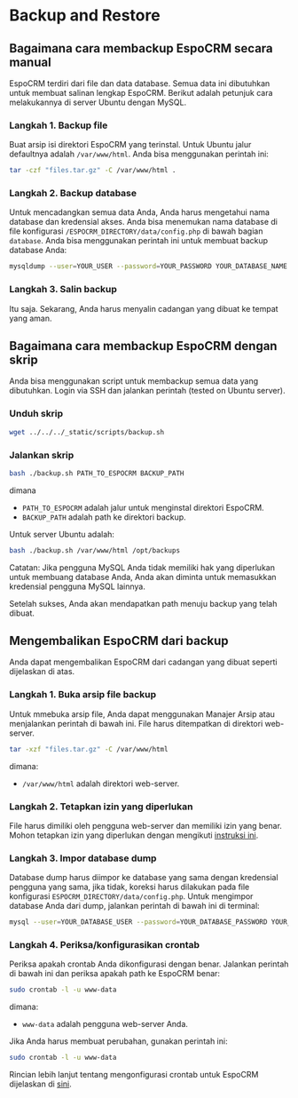 # Backup and Restore

## Bagaimana cara membackup EspoCRM secara manual

EspoCRM terdiri dari file dan data database. Semua data ini dibutuhkan untuk membuat salinan lengkap EspoCRM. Berikut adalah petunjuk cara melakukannya di server Ubuntu dengan MySQL.

### Langkah 1. Backup file

Buat arsip isi direktori EspoCRM yang terinstal. Untuk Ubuntu jalur defaultnya adalah `/var/www/html`. Anda bisa menggunakan perintah ini:

```bash
tar -czf "files.tar.gz" -C /var/www/html .
```

### Langkah 2. Backup database

Untuk mencadangkan semua data Anda, Anda harus mengetahui nama database dan kredensial akses. Anda bisa menemukan nama database di file konfigurasi `/ESPOCRM_DIRECTORY/data/config.php` di bawah bagian `database`. Anda bisa menggunakan perintah ini untuk membuat backup database Anda:

```bash
mysqldump --user=YOUR_USER --password=YOUR_PASSWORD YOUR_DATABASE_NAME > "db.sql"
```

### Langkah 3. Salin backup

Itu saja. Sekarang, Anda harus menyalin cadangan yang dibuat ke tempat yang aman.


## Bagaimana cara membackup EspoCRM dengan skrip

Anda bisa menggunakan script untuk membackup semua data yang dibutuhkan. Login via SSH dan jalankan perintah (tested on Ubuntu server).

### Unduh skrip

```bash
wget ../../../_static/scripts/backup.sh
```

### Jalankan skrip

```bash
bash ./backup.sh PATH_TO_ESPOCRM BACKUP_PATH
```
dimana
 * `PATH_TO_ESPOCRM` adalah jalur untuk menginstal direktori EspoCRM.
 * `BACKUP_PATH` adalah path ke direktori backup.

Untuk server Ubuntu adalah:

```bash
bash ./backup.sh /var/www/html /opt/backups
```

Catatan: Jika pengguna MySQL Anda tidak memiliki hak yang diperlukan untuk membuang database Anda, Anda akan diminta untuk memasukkan kredensial pengguna MySQL lainnya.

Setelah sukses, Anda akan mendapatkan path menuju backup yang telah dibuat.

## Mengembalikan EspoCRM dari backup

Anda dapat mengembalikan EspoCRM dari cadangan yang dibuat seperti dijelaskan di atas.

### Langkah 1. Buka arsip file backup

Untuk mmebuka arsip file, Anda dapat menggunakan Manajer Arsip atau menjalankan perintah di bawah ini. File harus ditempatkan di direktori web-server.

```bash
tar -xzf "files.tar.gz" -C /var/www/html
```
dimana:
 * `/var/www/html` adalah direktori web-server.

### Langkah 2. Tetapkan izin yang diperlukan

File harus dimiliki oleh pengguna web-server dan memiliki izin yang benar. Mohon tetapkan izin yang diperlukan dengan mengikuti [instruksi ini](server-configuration.md#izin-yang-diperlukan-untuk-sistem-berbasis-unix).

### Langkah 3. Impor database dump

Database dump harus diimpor ke database yang sama dengan kredensial pengguna yang sama, jika tidak, koreksi harus dilakukan pada file konfigurasi `ESPOCRM_DIRECTORY/data/config.php`. Untuk mengimpor database Anda dari dump, jalankan perintah di bawah ini di terminal:

```bash
mysql --user=YOUR_DATABASE_USER --password=YOUR_DATABASE_PASSWORD YOUR_DATABASE_NAME < db.sql
```

### Langkah 4. Periksa/konfigurasikan crontab

Periksa apakah crontab Anda dikonfigurasi dengan benar. Jalankan perintah di bawah ini dan periksa apakah path ke EspoCRM benar:

```bash
sudo crontab -l -u www-data
```
dimana:
 * `www-data` adalah pengguna web-server Anda.

Jika Anda harus membuat perubahan, gunakan perintah ini:

```bash
sudo crontab -l -u www-data
```

Rincian lebih lanjut tentang mengonfigurasi crontab untuk EspoCRM dijelaskan di [sini](server-configuration.md#mengatur-crontab).
